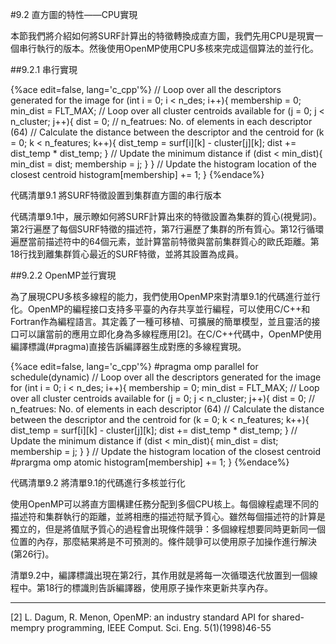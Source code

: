 #9.2 直方圖的特性——CPU實現

本節我們將介紹如何將SURF計算出的特徵轉換成直方圖，我們先用CPU是現實一個串行執行的版本。然後使用OpenMP使用CPU多核來完成這個算法的並行化。

##9.2.1 串行實現

{%ace edit=false, lang='c_cpp'%}
// Loop over all the descriptors generated for the image
for (int i = 0; i < n_des; i++){
  membership = 0;
  min_dist = FLT_MAX;
  // Loop over all cluster centroids available
  for (j = 0; j < n_cluster; j++){
    dist = 0;
    // n_featrues: No. of elements in each descriptor (64)
    // Calculate the distance between the descriptor and the centroid
    for (k = 0; k < n_features; k++){
      dist_temp = surf[i][k] - cluster[j][k];
      dist += dist_temp * dist_temp;
    }
    // Update the minimum distance
    if (dist < min_dist){
      min_dist = dist;
      membership = j;
    }
  }
  // Update the histogram location of the closest centroid
  histogram[membership] += 1;
}
{%endace%}

代碼清單9.1 將SURF特徵設置到集群直方圖的串行版本

代碼清單9.1中，展示瞭如何將SURF計算出來的特徵設置為集群的質心(視覺詞)。第2行遍歷了每個SURF特徵的描述符，第7行遍歷了集群的所有質心。第12行循環遍歷當前描述符中的64個元素，並計算當前特徵與當前集群質心的歐氏距離。第18行找到離集群質心最近的SURF特徵，並將其設置為成員。

##9.2.2 OpenMP並行實現

為了展現CPU多核多線程的能力，我們使用OpenMP來對清單9.1的代碼進行並行化。OpenMP的編程接口支持多平臺的內存共享並行編程，可以使用C/C++和Fortran作為編程語言。其定義了一種可移植、可擴展的簡單模型，並且靈活的接口可以讓當前的應用立即化身為多線程應用[2]。在C/C++代碼中，OpenMP使用編譯標識(#pragma)直接告訴編譯器生成對應的多線程實現。

{%ace edit=false, lang='c_cpp'%}
#pragma omp parallel for schedule(dynamic)
// Loop over all the descriptors generated for the image
for (int i = 0; i < n_des; i++){
  membership = 0;
  min_dist = FLT_MAX;
  // Loop over all cluster centroids available
  for (j = 0; j < n_cluster; j++){
    dist = 0;
    // n_featrues: No. of elements in each descriptor (64)
    // Calculate the distance between the descriptor and the centroid
    for (k = 0; k < n_features; k++){
      dist_temp = surf[i][k] - cluster[j][k];
      dist += dist_temp * dist_temp;
    }
    // Update the minimum distance
    if (dist < min_dist){
      min_dist = dist;
      membership = j;
    }
  }
  // Update the histogram location of the closest centroid
  #prargma omp atomic
  histogram[membership] += 1;
}
{%endace%}

代碼清單9.2 將清單9.1的代碼進行多核並行化

使用OpenMP可以將直方圖構建任務分配到多個CPU核上。每個線程處理不同的描述符和集群執行的距離，並將相應的描述符賦予質心。雖然每個描述符的計算是獨立的，但是將值賦予質心的過程會出現條件競爭：多個線程想要同時更新同一個位置的內存，那麼結果將是不可預測的。條件競爭可以使用原子加操作進行解決(第26行)。

清單9.2中，編譯標識出現在第2行，其作用就是將每一次循環迭代放置到一個線程中。第18行的標識則告訴編譯器，使用原子操作來更新共享內存。

----------

[2] L. Dagum, R. Menon, OpenMP: an industry standard API for shared-mempry programming, IEEE Comput. Sci. Eng. 5(1)(1998)46-55